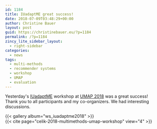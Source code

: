 ```yaml
---
id: 1184
title: IUadaptME great success!
date: 2018-07-09T03:48:29+00:00
author: Christine Bauer
layout: post
guid: https://christinebauer.eu/?p=1184
permalink: /?p=1184
zincy_lite_sidebar_layout:
  - right-sidebar
categories:
  - news
tags:
  - multi-methods
  - recommender systems
  - workshop
  - UMAP
  - evaluation
---
```

Yesterday's <a href="http://teldh.dibris.unige.it/iuadapt" rel="noopener noreferrer" target="_blank">IUadaptME</a> workshop at <a href="http://www.um.org/umap2018/" rel="noopener noreferrer" target="_blank">UMAP 2018</a> was a great success! Thank you to all participants and my co-organizers. We had interesting discussions.

{{< gallery album="ws_iuadaptme2018" >}}
<br>
{{< cite page="celik-2018-multimethods-umap-workshop" view="4" >}}